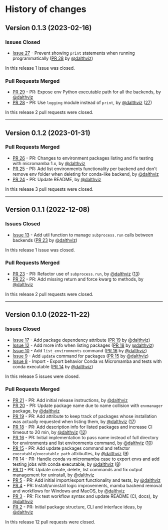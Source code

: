 # History of changes

## Version 0.1.3 (2023-02-16)

### Issues Closed

* [Issue 27](https://github.com/spyder-ide/envs-manager/issues/27) - Prevent showing `print` statements when running programmatically ([PR 28](https://github.com/spyder-ide/envs-manager/pull/28) by [@dalthviz](https://github.com/dalthviz))

In this release 1 issue was closed.

### Pull Requests Merged

* [PR 29](https://github.com/spyder-ide/envs-manager/pull/29) - PR: Expose env Python executable path for all the backends, by [@dalthviz](https://github.com/dalthviz)
* [PR 28](https://github.com/spyder-ide/envs-manager/pull/28) - PR: Use `logging` module instead of `print`, by [@dalthviz](https://github.com/dalthviz) ([27](https://github.com/spyder-ide/envs-manager/issues/27))

In this release 2 pull requests were closed.


----


## Version 0.1.2 (2023-01-31)

### Pull Requests Merged

* [PR 26](https://github.com/spyder-ide/envs-manager/pull/26) - PR: Changes to environment packages listing and fix testing with micromamba 1.x, by [@dalthviz](https://github.com/dalthviz)
* [PR 25](https://github.com/spyder-ide/envs-manager/pull/25) - PR: Add list environments functionality per backend and don't remove env folder when deleting for conda-like backend, by [@dalthviz](https://github.com/dalthviz)
* [PR 24](https://github.com/spyder-ide/envs-manager/pull/24) - PR: Update README, by [@dalthviz](https://github.com/dalthviz)

In this release 3 pull requests were closed.


----


## Version 0.1.1 (2022-12-08)

### Issues Closed

* [Issue 13](https://github.com/spyder-ide/envs-manager/issues/13) - Add util function to manage `subprocess.run` calls between backends ([PR 23](https://github.com/spyder-ide/envs-manager/pull/23) by [@dalthviz](https://github.com/dalthviz))

In this release 1 issue was closed.

### Pull Requests Merged

* [PR 23](https://github.com/spyder-ide/envs-manager/pull/23) - PR: Refactor use of `subprocess.run`, by [@dalthviz](https://github.com/dalthviz) ([13](https://github.com/spyder-ide/envs-manager/issues/13))
* [PR 22](https://github.com/spyder-ide/envs-manager/pull/22) - PR: Add missing return and force kwarg to methods, by [@dalthviz](https://github.com/dalthviz)

In this release 2 pull requests were closed.


----


## Version 0.1.0 (2022-11-22)

### Issues Closed

* [Issue 17](https://github.com/spyder-ide/envs-manager/issues/17) - Add package dependency attribute ([PR 19](https://github.com/spyder-ide/envs-manager/pull/19) by [@dalthviz](https://github.com/dalthviz))
* [Issue 12](https://github.com/spyder-ide/envs-manager/issues/12) - Add more info when listing packages ([PR 18](https://github.com/spyder-ide/envs-manager/pull/18) by [@dalthviz](https://github.com/dalthviz))
* [Issue 10](https://github.com/spyder-ide/envs-manager/issues/10) - Add `list_environments` command ([PR 16](https://github.com/spyder-ide/envs-manager/pull/16) by [@dalthviz](https://github.com/dalthviz))
* [Issue 9](https://github.com/spyder-ide/envs-manager/issues/9) - Add `update` command for packages ([PR 15](https://github.com/spyder-ide/envs-manager/pull/15) by [@dalthviz](https://github.com/dalthviz))
* [Issue 8](https://github.com/spyder-ide/envs-manager/issues/8) - Import - Export behavior Conda vs Micromamba and tests with conda executable ([PR 14](https://github.com/spyder-ide/envs-manager/pull/14) by [@dalthviz](https://github.com/dalthviz))

In this release 5 issues were closed.

### Pull Requests Merged

* [PR 21](https://github.com/spyder-ide/envs-manager/pull/21) - PR: Add initial release instructions, by [@dalthviz](https://github.com/dalthviz)
* [PR 20](https://github.com/spyder-ide/envs-manager/pull/20) - PR: Update package name due to name collision with `envmanager` package, by [@dalthviz](https://github.com/dalthviz)
* [PR 19](https://github.com/spyder-ide/envs-manager/pull/19) - PR: Add attribute to keep track of packages whose installation was actually requested when listing them, by [@dalthviz](https://github.com/dalthviz) ([17](https://github.com/spyder-ide/envs-manager/issues/17))
* [PR 18](https://github.com/spyder-ide/envs-manager/pull/18) - PR: Add description info for listed packages and increase CI timeout to 20 min, by [@dalthviz](https://github.com/dalthviz) ([12](https://github.com/spyder-ide/envs-manager/issues/12))
* [PR 16](https://github.com/spyder-ide/envs-manager/pull/16) - PR: Initial implementation to pass name instead of full directory for environments and list environments command, by [@dalthviz](https://github.com/dalthviz) ([10](https://github.com/spyder-ide/envs-manager/issues/10))
* [PR 15](https://github.com/spyder-ide/envs-manager/pull/15) - PR: Add update packages command and refactor `executable`/`executable_path` attributtes, by [@dalthviz](https://github.com/dalthviz) ([9](https://github.com/spyder-ide/envs-manager/issues/9))
* [PR 14](https://github.com/spyder-ide/envs-manager/pull/14) - PR: Handle conda vs micromamba case to export envs and add testing jobs with conda executable, by [@dalthviz](https://github.com/dalthviz) ([8](https://github.com/spyder-ide/envs-manager/issues/8))
* [PR 11](https://github.com/spyder-ide/envs-manager/pull/11) - PR: Update create, delete, list commands and fix output management for uninstall, by [@dalthviz](https://github.com/dalthviz)
* [PR 5](https://github.com/spyder-ide/envs-manager/pull/5) - PR: Add initial import/export functionality and tests, by [@dalthviz](https://github.com/dalthviz)
* [PR 4](https://github.com/spyder-ide/envs-manager/pull/4) - PR: Install/uninstall logic improvements, mamba backend removal and workflows for Windows and MacOS, by [@dalthviz](https://github.com/dalthviz)
* [PR 3](https://github.com/spyder-ide/envs-manager/pull/3) - PR: Fix test workflow syntax and update README (CI, docs), by [@dalthviz](https://github.com/dalthviz)
* [PR 2](https://github.com/spyder-ide/envs-manager/pull/2) - PR: Initial package structure, CLI and interface ideas, by [@dalthviz](https://github.com/dalthviz)

In this release 12 pull requests were closed.
